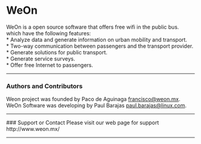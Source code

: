 # WeOn

WeOn is a open source software that offers free wifi in the public bus.
which have the following features:<br>
    * Analyze data and generate information on urban mobility and transport.<br>
    * Two-way communication between passengers and the transport provider.<br>
    * Generate solutions for public transport.<br>
    * Generate service surveys.<br>
    * Offer free Internet to passengers.<br>
<hr>

### Authors and Contributors
Weon project was founded by Paco de Aguinaga <francisco@weon.mx>.<br>
WeOn Software was developing by Paul Barajas <paul.barajas@linux.com>.<br>
<hr>
### Support or Contact
Please visit our web page for support http://www.weon.mx/
<hr>
